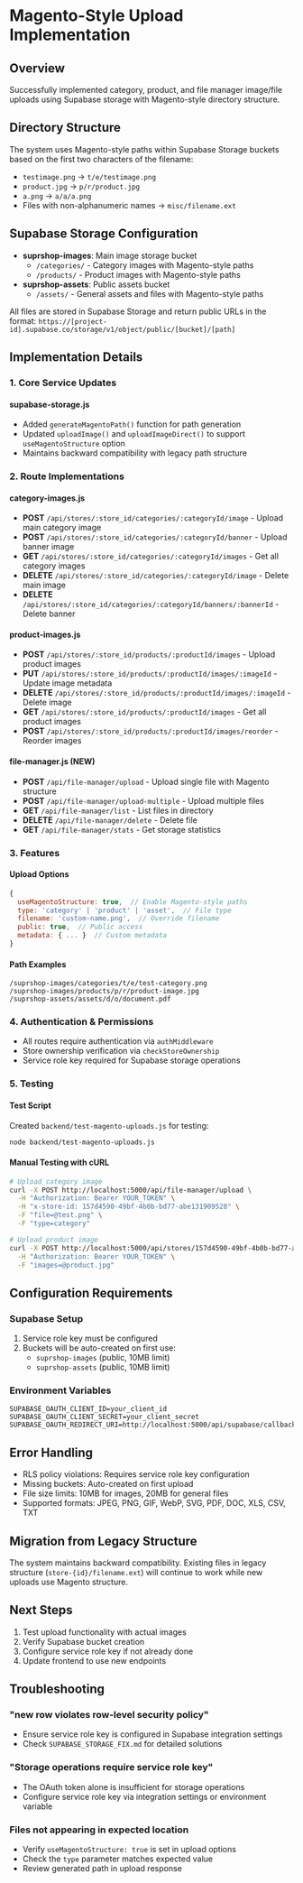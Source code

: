# Magento-Style Upload Implementation

## Overview
Successfully implemented category, product, and file manager image/file uploads using Supabase storage with Magento-style directory structure.

## Directory Structure
The system uses Magento-style paths within Supabase Storage buckets based on the first two characters of the filename:
- `testimage.png` → `t/e/testimage.png`
- `product.jpg` → `p/r/product.jpg`
- `a.png` → `a/a/a.png`
- Files with non-alphanumeric names → `misc/filename.ext`

## Supabase Storage Configuration
- **suprshop-images**: Main image storage bucket
  - `/categories/` - Category images with Magento-style paths
  - `/products/` - Product images with Magento-style paths
- **suprshop-assets**: Public assets bucket
  - `/assets/` - General assets and files with Magento-style paths

All files are stored in Supabase Storage and return public URLs in the format:
`https://[project-id].supabase.co/storage/v1/object/public/[bucket]/[path]`

## Implementation Details

### 1. Core Service Updates

#### supabase-storage.js
- Added `generateMagentoPath()` function for path generation
- Updated `uploadImage()` and `uploadImageDirect()` to support `useMagentoStructure` option
- Maintains backward compatibility with legacy path structure

### 2. Route Implementations

#### category-images.js
- **POST** `/api/stores/:store_id/categories/:categoryId/image` - Upload main category image
- **POST** `/api/stores/:store_id/categories/:categoryId/banner` - Upload banner image
- **GET** `/api/stores/:store_id/categories/:categoryId/images` - Get all category images
- **DELETE** `/api/stores/:store_id/categories/:categoryId/image` - Delete main image
- **DELETE** `/api/stores/:store_id/categories/:categoryId/banners/:bannerId` - Delete banner

#### product-images.js
- **POST** `/api/stores/:store_id/products/:productId/images` - Upload product images
- **PUT** `/api/stores/:store_id/products/:productId/images/:imageId` - Update image metadata
- **DELETE** `/api/stores/:store_id/products/:productId/images/:imageId` - Delete image
- **GET** `/api/stores/:store_id/products/:productId/images` - Get all product images
- **POST** `/api/stores/:store_id/products/:productId/images/reorder` - Reorder images

#### file-manager.js (NEW)
- **POST** `/api/file-manager/upload` - Upload single file with Magento structure
- **POST** `/api/file-manager/upload-multiple` - Upload multiple files
- **GET** `/api/file-manager/list` - List files in directory
- **DELETE** `/api/file-manager/delete` - Delete file
- **GET** `/api/file-manager/stats` - Get storage statistics

### 3. Features

#### Upload Options
```javascript
{
  useMagentoStructure: true,  // Enable Magento-style paths
  type: 'category' | 'product' | 'asset',  // File type
  filename: 'custom-name.png',  // Override filename
  public: true,  // Public access
  metadata: { ... }  // Custom metadata
}
```

#### Path Examples
```
/suprshop-images/categories/t/e/test-category.png
/suprshop-images/products/p/r/product-image.jpg
/suprshop-assets/assets/d/o/document.pdf
```

### 4. Authentication & Permissions
- All routes require authentication via `authMiddleware`
- Store ownership verification via `checkStoreOwnership`
- Service role key required for Supabase storage operations

### 5. Testing

#### Test Script
Created `backend/test-magento-uploads.js` for testing:
```bash
node backend/test-magento-uploads.js
```

#### Manual Testing with cURL
```bash
# Upload category image
curl -X POST http://localhost:5000/api/file-manager/upload \
  -H "Authorization: Bearer YOUR_TOKEN" \
  -H "x-store-id: 157d4590-49bf-4b0b-bd77-abe131909528" \
  -F "file=@test.png" \
  -F "type=category"

# Upload product image
curl -X POST http://localhost:5000/api/stores/157d4590-49bf-4b0b-bd77-abe131909528/products/PRODUCT_ID/images \
  -H "Authorization: Bearer YOUR_TOKEN" \
  -F "images=@product.jpg"
```

## Configuration Requirements

### Supabase Setup
1. Service role key must be configured
2. Buckets will be auto-created on first use:
   - `suprshop-images` (public, 10MB limit)
   - `suprshop-assets` (public, 10MB limit)

### Environment Variables
```env
SUPABASE_OAUTH_CLIENT_ID=your_client_id
SUPABASE_OAUTH_CLIENT_SECRET=your_client_secret
SUPABASE_OAUTH_REDIRECT_URI=http://localhost:5000/api/supabase/callback
```

## Error Handling
- RLS policy violations: Requires service role key configuration
- Missing buckets: Auto-created on first upload
- File size limits: 10MB for images, 20MB for general files
- Supported formats: JPEG, PNG, GIF, WebP, SVG, PDF, DOC, XLS, CSV, TXT

## Migration from Legacy Structure
The system maintains backward compatibility. Existing files in legacy structure (`store-{id}/filename.ext`) will continue to work while new uploads use Magento structure.

## Next Steps
1. Test upload functionality with actual images
2. Verify Supabase bucket creation
3. Configure service role key if not already done
4. Update frontend to use new endpoints

## Troubleshooting

### "new row violates row-level security policy"
- Ensure service role key is configured in Supabase integration settings
- Check `SUPABASE_STORAGE_FIX.md` for detailed solutions

### "Storage operations require service role key"
- The OAuth token alone is insufficient for storage operations
- Configure service role key via integration settings or environment variable

### Files not appearing in expected location
- Verify `useMagentoStructure: true` is set in upload options
- Check the `type` parameter matches expected value
- Review generated path in upload response
